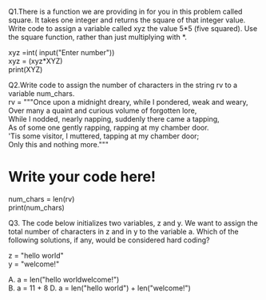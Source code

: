 Q1.There is a function we are providing in for you in this problem called square. It takes one integer and returns the square of that integer value. Write code to assign a variable called xyz the value 5*5 (five squared). Use the square function, rather than just multiplying with *.<br>

xyz =int( input("Enter number"))<br>
xyz = (xyz*XYZ)<br>
print(XYZ)<br>

Q2.Write code to assign the number of characters in the string rv to a variable num_chars.<br>
rv = """Once upon a midnight dreary, while I pondered, weak and weary,<br>
    Over many a quaint and curious volume of forgotten lore,<br>
    While I nodded, nearly napping, suddenly there came a tapping,<br>
    As of some one gently rapping, rapping at my chamber door.<br>
    'Tis some visitor, I muttered, tapping at my chamber door;<br>
    Only this and nothing more."""

# Write your code here!<br>
num_chars = len(rv)<br>
print(num_chars)<br>

Q3. The code below initializes two variables, z and y. We want to assign the total number of characters in z and in y to the variable a. Which of the following solutions, if any, would be considered hard coding?<br>

z = "hello world"<br>
y = "welcome!"<br>


A. a = len("hello worldwelcome!")<br>
B. a = 11 + 8
D. a = len("hello world") + len("welcome!")
